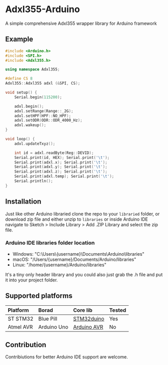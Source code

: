 
# Adxl355-Arduino

A simple comprehensive Adxl355 wrapper library for Arduino framework

## Example 

```c++
#include <Arduino.h>
#include <SPI.h>
#include <Adxl355.h>

using namespace Adxl355;

#define CS 8
Adxl355::Adxl355 adxl (&SPI, CS);

void setup() {
    Serial.begin(115200);

    adxl.begin();
    adxl.setRange(Range::_2G);
    adxl.setHPF(HPF::NO_HPF);
    adxl.setODR(ODR::ODR_4000_Hz);
    adxl.wakeup();
}

void loop() {
    adxl.updateTxyz();

    int id = adxl.readByte(Reg::DEVID);
    Serial.print(id, HEX); Serial.print('\t');
    Serial.print(adxl.x); Serial.print('\t');
    Serial.print(adxl.y); Serial.print('\t');
    Serial.print(adxl.z); Serial.print('\t');
    Serial.print(adxl.temp); Serial.print('\t');
    Serial.println();
}
```

## Installation

Just like other Arduino libraried clone the repo to your `libraried` folder,
or download zip file and either unzip to `libraries` or inside Arduino IDE navigate to Sketch > Include Library > Add .ZIP Library and select the zip file.

### Arduino IDE libraries folder location
- Windows: "C:\Users\\{username}\Documents\Arduino\libraries"  
- macOS:   "/Users/{username}/Documents/Arduino/libraries"  
- Linux:   "/home/{username}/Arduino/libraries"

It's a tiny only header library and you could also just grab the .h file and put it into your project folder.

## Supported platforms

|Platform|Borad|Core lib|Tested|
|:-|:-|:-|:-|
|ST STM32|Blue Pill|[STM32duino](https://github.com/stm32duino/Arduino_Core_STM32)|Yes|
|Atmel AVR|Arduino Uno|[Arduino AVR](https://github.com/arduino/ArduinoCore-avr)|No|

## Contribution

Contribiutions for better Arduino IDE support are welcome.
